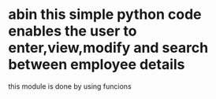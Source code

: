 # abin this simple python code enables the user to enter,view,modify and search between employee details
this module is done by using funcions

